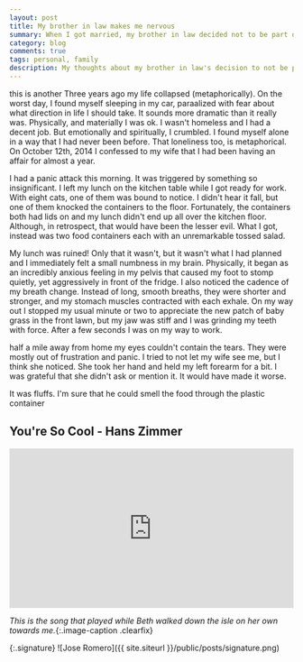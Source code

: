 ```yaml
---
layout: post
title: My brother in law makes me nervous
summary: When I got married, my brother in law decided not to be part of the wedding because I was a Mormon.
category: blog
comments: true
tags: personal, family
description: My thoughts about my brother in law's decision to not be part of our wedding.
---
```


this is another 
Three years ago my life collapsed (metaphorically). On the worst day, I found myself sleeping in my car, paraalized with fear about what direction in life I should take. It sounds more dramatic than it really was. Physically, and materially I was ok. I wasn't homeless and I had a decent job. But emotionally and spiritually, I crumbled. I found myself alone in a way that I had never been before. That loneliness too, is metaphorical. On October 12th, 2014 I confessed to my wife that I had been having an affair for almost a year.

I had a panic attack this morning. It was triggered by something so insignificant. I left my lunch on the kitchen table while I got ready for work. With eight cats, one of them was bound to notice. I didn't hear it fall, but one of them knocked the containers to the floor. Fortunately, the containers both had lids on and my lunch didn't end up all over the kitchen floor. Although, in retrospect, that would have been the lesser evil. What I got, instead was two food containers each with an unremarkable tossed salad. 

My lunch was ruined! Only that it wasn't, but it wasn't what I had planned and I immediately felt a small numbness in my brain. Physically, it began as an incredibly anxious feeling in my pelvis that caused my foot to stomp quietly, yet aggressively in front of the fridge. I also noticed the cadence of my breath change. Instead of long, smooth breaths, they were shorter and stronger, and my stomach muscles contracted with each exhale. On my way out I stopped my usual minute or two to appreciate the new patch of baby grass in the front lawn, but my jaw was stiff and I was grinding my teeth with force. After a few seconds I was on my way to work.

half a mile away from home my eyes couldn't contain the tears. They were mostly out of frustration and panic. I tried to not let my wife see me, but I think she noticed. She took her hand and held my left forearm for a bit. I was grateful that she didn't ask or mention it. It would have made it worse.



It was fluffs. I'm sure that he could smell the food through the plastic container

## You're So Cool - Hans Zimmer
 <style>.embed-container { position: relative; padding-bottom: 56.25%; height: 0; overflow: hidden; max-width: 100%; } .embed-container iframe, .embed-container object, .embed-container embed { position: absolute; top: 0; left: 0; width: 100%; height: 100%; }</style>
<div class='embed-container'><iframe src='https://www.youtube.com/embed/aI4iCx7LnbY?rel=0&amp;showinfo=0' frameborder='0' allowfullscreen></iframe></div>

*This is the song that played while Beth walked down the isle on her own towards me.*{:.image-caption .clearfix}

{:.signature}
![Jose Romero]({{ site.siteurl }}/public/posts/signature.png)
